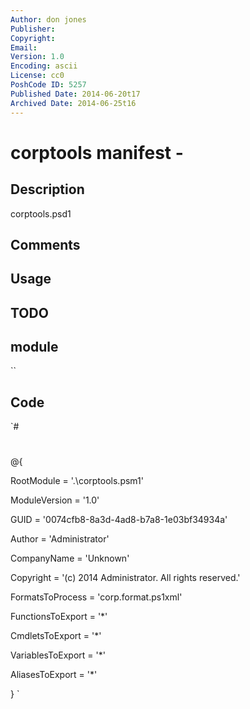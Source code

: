 ```yaml
---
Author: don jones
Publisher: 
Copyright: 
Email: 
Version: 1.0
Encoding: ascii
License: cc0
PoshCode ID: 5257
Published Date: 2014-06-20t17
Archived Date: 2014-06-25t16
---
```


# corptools manifest - 

## Description

corptools.psd1

## Comments



## Usage



## TODO



## module

``

## Code

`#
 #
 #
 #
 #
 #
 
 @{
 
 RootModule = '.\corptools.psm1'
 
 ModuleVersion = '1.0'
 
 GUID = '0074cfb8-8a3d-4ad8-b7a8-1e03bf34934a'
 
 Author = 'Administrator'
 
 CompanyName = 'Unknown'
 
 Copyright = '(c) 2014 Administrator. All rights reserved.'
 
 
 
 
 
 
 
 
 
 
 
 
 FormatsToProcess = 'corp.format.ps1xml'
 
 
 FunctionsToExport = '*'
 
 CmdletsToExport = '*'
 
 VariablesToExport = '*'
 
 AliasesToExport = '*'
 
 
 
 
 
 
 }
`

